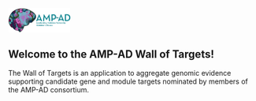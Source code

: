 <img src="amp.jpg" width="25%"/>

## Welcome to the AMP-AD Wall of Targets!


The Wall of Targets is an application to aggregate genomic evidence supporting candidate gene and module targets nominated by members of the AMP-AD consortium.
